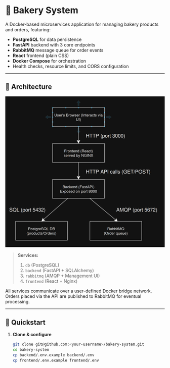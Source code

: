 # 🥐 Bakery System

A Docker-based microservices application for managing bakery products and orders, featuring:

- **PostgreSQL** for data persistence  
- **FastAPI** backend with 3 core endpoints  
- **RabbitMQ** message queue for order events  
- **React** frontend (plain CSS)  
- **Docker Compose** for orchestration  
- Health checks, resource limits, and CORS configuration  

---

## 📐 Architecture

![System Architecture Diagram](Architecture.png)



> **Services:**  
> 1. `db` (PostgreSQL)  
> 2. `backend` (FastAPI + SQLAlchemy)  
> 3. `rabbitmq` (AMQP + Management UI)  
> 4. `frontend` (React + Nginx)  

All services communicate over a user-defined Docker bridge network. Orders placed via the API are published to RabbitMQ for eventual processing.

---

## 🚀 Quickstart

1. **Clone & configure**  
   ```bash
   git clone git@github.com:<your-username>/bakery-system.git
   cd bakery-system
   cp backend/.env.example backend/.env
   cp frontend/.env.example frontend/.env


   